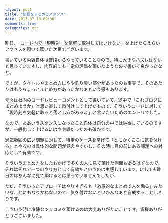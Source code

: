 ```yaml
---
layout: post
title: "情報をまとめるスタンス"
date: 2013-07-10 09:36
comments: true
categories: etc
---
```

昨日、「[コード内で「現時刻」を気軽に取得してはいけない](http://nekoya.github.io/blog/2013/07/09/what-time-is-it/)」を上げたらえらいアクセスを頂いて驚いた次第でございます。

書いている内容自体は普段からやっていることなので、特に大きなハズレはないと思っていますし、内容的にも一定の評価を頂いたようなので書いて良かったなと。

ですが、タイトルやまとめ方にやや釣り臭い部分があったのも事実で、そのあたりはもうちょっとまとめ方があったかなぁという感もあります。

元々は社内のコードレビューコメントとして書いていて、途中で「これブログにまとめようか」と思い直して肉付けして上げたもので、そういうコードに対して「現時刻を気軽に取ると落とし穴があるよ」と言いたいためのエントリでした。

なので、ああいうスタンスになったこと自体は自分の中では納得しているのですが、一般化して上げるにはやや雑だったのも確かです。

適応範囲の広い問題に対して、特定のケースを挙げて「とにかくここに気を付けろ」とやるのは具体的な問題が見えやすいし、その時に目の前にある課題への対応として有効です。

そういうまとめ方をしたおかげで多くの人に見て頂けた側面もあるはずなので、それはそれで一つのやり方として有効だというのは実感しています。にしても昨日のはあんなに見て頂けるとは思っていませんでしたが…

ただ、そういったアプローチはやりすぎると「恣意的なまとめで人を煽る」みたいなことにもなりかねないので、気を付けないといかんなぁと自戒することしきりです。

こういう時に冷静なツッコミを頂けるのは大変ありがたいことです。皆様ありがとうございました。
